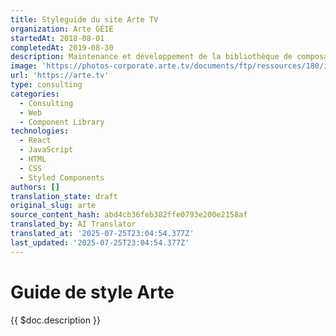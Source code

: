 ```yaml
---
title: Styleguide du site Arte TV
organization: Arte GEIE
startedAt: 2018-08-01
completedAt: 2019-08-30
description: Maintenance et développement de la bibliothèque de composants Arte TV
image: 'https://photos-corporate.arte.tv/documents/ftp/ressources/180/images/logo.png'
url: 'https://arte.tv'
type: consulting
categories:
  - Consulting
  - Web
  - Component Library
technologies:
  - React
  - JavaScript
  - HTML
  - CSS
  - Styled Components
authors: []
translation_state: draft
original_slug: arte
source_content_hash: abd4cb36feb382ffe0793e200e2158af
translated_by: AI Translator
translated_at: '2025-07-25T23:04:54.377Z'
last_updated: '2025-07-25T23:04:54.377Z'
---
```


# Guide de style Arte

{{ $doc.description }}
